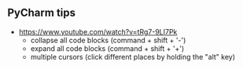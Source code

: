 ## PyCharm tips

* https://www.youtube.com/watch?v=tRg7-9LI7Pk
  * collapse all code blocks (command + shift + '-')
  * expand all code blocks (command + shift + '+')
  * multiple cursors (click different places by holding the "alt" key)


